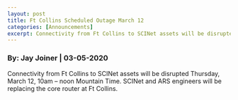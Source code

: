 ```yaml
---
layout: post
title: Ft Collins Scheduled Outage March 12
categories: [Announcements]
excerpt: Connectivity from Ft Collins to SCINet assets will be disrupted Thursday, March 12, 10am – noon Mountain Time.
---
```

### By: Jay Joiner  |  03-05-2020 

Connectivity from Ft Collins to SCINet assets will be disrupted Thursday, March 12, 10am – noon Mountain Time. SCINet and ARS engineers will be replacing the core router at Ft Collins.
